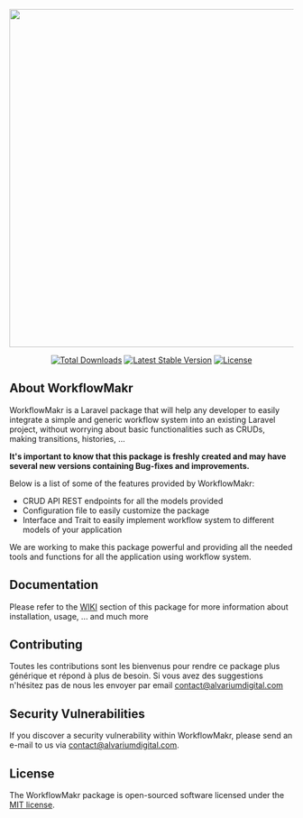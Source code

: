 <p align="center"><a href="http://www.alvariumdigital.com/" target="_blank"><img src="http://alvariumdigital.com/portfolio/images/workflow-makr/logo.png" width="600"></a></p>
<p align="center">
<a href="https://packagist.org/packages/alvarium-digital/workflow-makr"><img src="https://img.shields.io/packagist/dt/alvarium-digital/workflow-makr" alt="Total Downloads"></a>
<a href="https://packagist.org/packages/alvarium-digital/workflow-makr"><img src="https://img.shields.io/packagist/v/alvarium-digital/workflow-makr" alt="Latest Stable Version"></a>
<a href="https://packagist.org/packages/alvarium-digital/workflow-makr"><img src="https://img.shields.io/packagist/l/alvarium-digital/workflow-makr" alt="License"></a>
</p>

## About WorkflowMakr

WorkflowMakr is a Laravel package that will help any developer to easily integrate a simple and generic workflow system into an existing Laravel project, without worrying about basic functionalities such as CRUDs, making transitions, histories, ...

<b>It's important to know that this package is freshly created and may have several new versions containing Bug-fixes and improvements.</b>

Below is a list of some of the features provided by WorkflowMakr:

- CRUD API REST endpoints for all the models provided
- Configuration file to easily customize the package
- Interface and Trait to easily implement workflow system to different models of your application

We are working to make this package powerful and providing all the needed tools and functions for all the application using workflow system.

## Documentation

Please refer to the [WIKI](https://github.com/AlvariumDigital/WorkflowMakr/wiki) section of this package for more information about installation, usage, ... and much more

## Contributing

Toutes les contributions sont les bienvenus pour rendre ce package plus générique et répond à plus de besoin.
Si vous avez des suggestions n'hésitez pas de nous les envoyer par email [contact@alvariumdigital.com](mailto:contact@alvariumdigital.com)

## Security Vulnerabilities

If you discover a security vulnerability within WorkflowMakr, please send an e-mail to us via [contact@alvariumdigital.com](mailto:contact@alvariumdigital.com).

## License

The WorkflowMakr package is open-sourced software licensed under the [MIT license](https://opensource.org/licenses/MIT).
